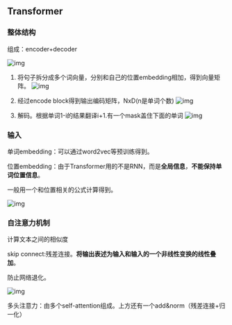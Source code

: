 ## Transformer

### 整体结构

组成：encoder+decoder

![img](https://pic4.zhimg.com/80/v2-4544255f3f24b7af1e520684ae38403f_1440w.webp)

1. 将句子拆分成多个词向量，分别和自己的位置embedding相加，得到向量矩阵。
   ![img](https://pic4.zhimg.com/80/v2-7dd39c44b0ae45d31a3ae7f39d3f883f_1440w.webp)

2. 经过encode block得到输出编码矩阵，NxD(n是单词个数)
   ![img](https://pic3.zhimg.com/80/v2-45db05405cb96248aff98ee07a565baa_1440w.webp)
3. 解码。根据单词1-i的结果翻译i+1.有一个mask盖住下面的单词
   ![img](https://pic2.zhimg.com/80/v2-5367bd47a2319397317562c0da77e455_1440w.webp)

### 输入

单词embedding：可以通过word2vec等预训练得到。

位置embedding：由于Transformer用的不是RNN，而是**全局信息**，**不能保持单词位置信息**。

一般用一个和位置相关的公式计算得到。

![img](https://pic3.zhimg.com/80/v2-8b442ffd03ea0f103e9acc37a1db910a_1440w.webp)

### 自注意力机制

计算文本之间的相似度

skip connect:残差连接。**将输出表述为输入和输入的一个非线性变换的线性叠加**。

防止网络退化。

![img](https://pic4.zhimg.com/80/v2-f6380627207ff4d1e72addfafeaff0bb_1440w.webp)

多头注意力：由多个self-attention组成。上方还有一个add&norm（残差连接+归一化）